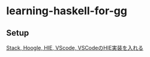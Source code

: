# learning-haskell-for-gg

## Setup

[Stack, Hoogle, HIE, VScode, VSCodeのHIE実装を入れる](https://qiita.com/waddlaw/items/b83cd10311200095fe87)
